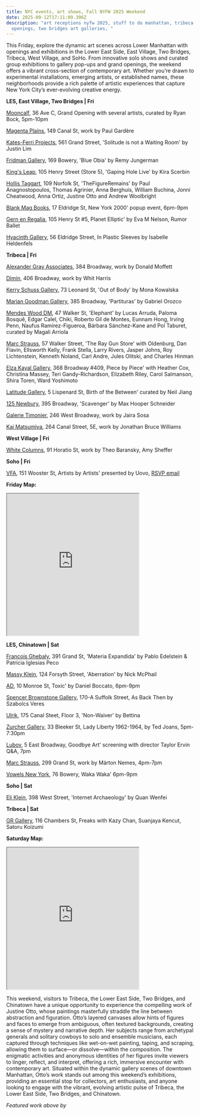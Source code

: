 ```yaml
---
title: NYC events, art shows, Fall NYFW 2025 Weekend
date: 2025-09-12T17:11:09.396Z
description: "art receptions nyfw 2025, stuff to do manhattan, tribeca art
  openings, two bridges art galleries, "
---
```

This Friday, explore the dynamic art scenes across Lower Manhattan with openings and exhibitions in the Lower East Side, East Village, Two Bridges, Tribeca, West Village, and SoHo. From innovative solo shows and curated group exhibitions to gallery pop-ups and grand openings, the weekend offers a vibrant cross-section of contemporary art. Whether you’re drawn to experimental installations, emerging artists, or established names, these neighborhoods provide a rich palette of artistic experiences that capture New York City’s ever-evolving creative energy.

**L﻿ES, East Village, Two Bridges | Fri**

[Mooncalf](https://www.instagram.com/mooncalfnyc), 36 Ave C, Grand Opening with several artists, curated by Ryan Bock, 5pm-10pm

[Magenta Plains](https://magentaplains.com/exhibitions/paul-gardere), 149 Canal St, work by Paul Gardère

[Kates-Ferri Projects](https://www.katesferriprojects.com/), 561 Grand Street, 'Solitude is not a Waiting Room' by Justin Lim

[Fridman Gallery](https://fridmangallery.com/2025/08/01/exhibitions-remy-jungerman-blue-obia-09-12-10-12-2025), 169 Bowery, 'Blue Obia' by Remy Jungerman

[King's Leap](https://www.kingsleapfinearts.com/), 105 Henry Street (Store 5), 'Gaping Hole Live' by Kira Scerbin

[Hollis Taggart](https://www.hollistaggart.com/exhibitions/221-the-figure-remains/), 109 Norfolk St, 'TheFigureRemains' by Paul Anagnostopoulos, Thomas Agrinier, Anna Berghuis, William Buchina, Jonni Cheatwood, Anna Ortiz, Justine Otto and Andrew Woolbright

[Blank Mag Books](https://www.instagram.com/blankmagbooks_nyc), 17 Eldridge St, New York 2000' popup event, 6pm-9pm

[Gern en Regalia](https://gernenregalia.com/), 105 Henry St #5, Planet Elliptic' by Eva M Nelson, Rumor Ballet

[Hyacinth Gallery](https://hyacinthgallery.com), 56 Eldridge Street, In Plastic Sleeves by Isabelle Heldenfels

**T﻿ribeca | Fri**

[Alexander Gray Associates](https://www.alexandergray.com/), 384 Broadway, work by Donald Moffett

[Dimin](https://www.dimin.nyc/exhibitions/33-whit-harris/press_release_text/), 406 Broadway, work by Whit Harris

[Kerry Schuss Gallery](https://kerryschussgallery.com/pages/index.php), 73 Leonard St, 'Out of Body' by Mona Kowalska

[Marian Goodman Gallery](https://www.mariangoodman.com/exhibitions/617-gabriel-orozco-partituras/), 385 Broadway, 'Partituras' by Gabriel Orozco

[Mendes Wood DM](https://mendeswooddm.com/exhibitions/383-elephant-curated-by-magali-arriola/), 47 Walker St, 'Elephant' by Lucas Arruda, Paloma Bosquê, Edgar Calel, Chiki, Roberto Gil de Montes, Eunnam Hong, Irving Penn, Naufus Ramírez-Figueroa, Bárbara Sánchez-Kane and Pol Taburet, curated by Magali Arriola 

[Marc Strauss](https://marcstraus.com/exhibitions/166-the-ray-gun-store/), 57 Walker Street, 'The Ray Gun Store' with Oldenburg, Dan Flavin, Ellsworth Kelly, Frank Stella, Larry Rivers, Jasper Johns, Roy Lichtenstein, Kenneth Noland, Carl Andre, Jules Olitski, and Charles Hinman

[Elza Kayal Gallery](https://elzakayal.com/), 368 Broadway #409, Piece by Piece' with Heather Cox, Christina Massey, Teri Gandy-Richardson, Elizabeth Riley, Carol Salmanson, Shira Toren, Ward Yoshimoto

[Latitude Gallery](http://www.instagram.com/latitudegallery_newyork), 5 Lispenard St, Birth of the Between' curated by Neil Jiang

[125 Newbury](https://www.125newbury.com/exhibitions/max-hooper-schneider), 395 Broadway, 'Scavenger' by Max Hooper Schneider

[Galerie Timonier](https://www.galerie-timonier.com/), 246 West Broadway, work by  Jaira Sosa

[Kai Matsumiya](http://kaimatsumiya.com/), 264 Canal Street, 5E, work by Jonathan Bruce Williams

**W﻿est Village | Fri**

[White Columns](https://whitecolumns.org/), 91 Horatio St, work by Theo Baransky, Amy Sheffer

**S﻿oho | Fri**

[V﻿FA](https://www.vfagallery.com/exhibitions), 151 Wooster St, Artists by Artists' presented by Uovo, [RSVP email](twb@karlaotto.com)

**F﻿riday Map:** 

<iframe src="https://www.google.com/maps/d/u/1/embed?mid=1FZUj-6hGEafcDG5GbLO--MD-VkdQcBw&ehbc=2E312F" width="70%" height="380"></iframe>

**L﻿ES, Chinatown | Sat**

[Francois Ghebaly](https://ghebaly.com/exhibitions/pablo-edelstein-patricia-iglesias-peco-materia-expandida/), 391 Grand St, 'Materia Expandida' by Pablo Edelstein & Patricia Iglesias Peco

[Massy Klein](https://www.masseyklein.com/exhibitions/83-nick-mcphail-aberration/), 124 Forsyth Street, 'Aberration' by Nick McPhail

[A﻿D](https://www.instagram.com/ad.nyc), 10 Monroe St, Toxic' by Daniel Boccato, 6pm-9pm

[Spencer Brownstone Gallery](https://spencerbrownstonegallery.com/main), 170-A Suffolk Street, As Back Then by Szabolcs Veres

[Ulrik](https://ulrik.nyc/), 175 Canal Steet, Floor 3, 'Non-Waiver' by Bettina

[Zurcher Gallery](https://www.galeriezurcher.com/september-13-november-5-2025-ted-joans-lady-liberty-1962-1964), 33 Bleeker St, Lady Liberty 1962-1964, by Ted Joans, 5pm-7:30pm

[Lubov](https://lubov.nyc), 5 East Broadway, Goodbye Art' screening with director Taylor Ervin Q&A, 7pm

[Marc Strauss](https://marcstraus.com/exhibitions/167-marton-nemes-law-of-attraction/), 299 Grand St, work by Márton Nemes, 4pm-7pm

[Vowels New York](https://www.instagram.com/vowels.official), 76 Bowery, Waka Waka' 6pm-9pm

**S﻿oho | Sat**

[Eli Klein](https://www.galleryek.com/exhibitions/quan-wenfei-internet-archaeology), 398 West Street, 'Internet Archaeology' by Quan Wenfei

**T﻿ribeca | Sat**

[GR Gallery](https://www.gr-gallery.com/exhibitions), 116 Chambers St, Freaks with Kazy Chan, Suanjaya Kencut, Satoru Koizumi

**S﻿aturday Map:**

<iframe src="https://www.google.com/maps/d/u/1/embed?mid=1HPhqsQsV4zowYckbqFOHW5DyvDj6s5Q&ehbc=2E312F" width="70%" height="380"></iframe>

This weekend, visitors to Tribeca, the Lower East Side, Two Bridges, and Chinatown have a unique opportunity to experience the compelling work of Justine Otto, whose paintings masterfully straddle the line between abstraction and figuration. Otto’s layered canvases allow hints of figures and faces to emerge from ambiguous, often textured backgrounds, creating a sense of mystery and narrative depth. Her subjects range from archetypal generals and solitary cowboys to solo and ensemble musicians, each captured through techniques like wet-on-wet painting, taping, and scraping, allowing them to surface—or dissolve—within the composition. The enigmatic activities and anonymous identities of her figures invite viewers to linger, reflect, and interpret, offering a rich, immersive encounter with contemporary art. Situated within the dynamic gallery scenes of downtown Manhattan, Otto’s work stands out among this weekend’s exhibitions, providing an essential stop for collectors, art enthusiasts, and anyone looking to engage with the vibrant, evolving artistic pulse of Tribeca, the Lower East Side, Two Bridges, and Chinatown.

*F﻿eatured work above by*